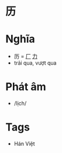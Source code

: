# 历

# Nghĩa
* 历 = [厂](厂.md) [力](力.md)
* trải qua, vượt qua

# Phát âm
* /lịch/

# Tags
* Hán Việt

<script>window.HANZI_FIELD='历';</script>
